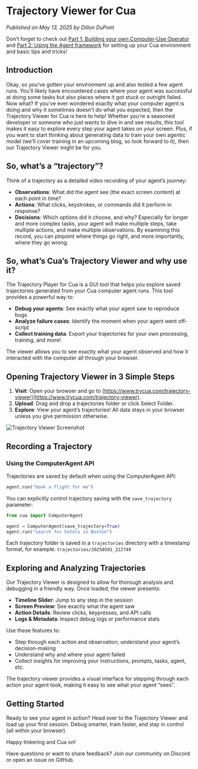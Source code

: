 # Trajectory Viewer for Cua

_Published on May 13, 2025 by Dillon DuPont_

Don’t forget to check out [Part 1: Building your own Computer-Use Operator](build-your-own-operator-on-macos-1) and [Part 2: Using the Agent framework](build-your-own-operator-on-macos-2) for setting up your Cua environment and basic tips and tricks!

## Introduction

Okay, so you’ve gotten your environment up and also tested a few agent runs. You’ll likely have encountered cases where your agent was successful at doing some tasks but also places where it got stuck or outright failed.
Now what?
If you’ve ever wondered exactly what your computer agent is doing and why it sometimes doesn’t do what you expected, then the Trajectory Viewer for Cua is here to help! Whether you’re a seasoned developer or someone who just wants to dive in and see results, this tool makes it easy to explore every step your agent takes on your screen.
Plus, if you want to start thinking about generating data to train your own agentic model (we’ll cover training in an upcoming blog, so look forward to it), then our Trajectory Viewer might be for you.

## So, what’s a “trajectory”?

Think of a trajectory as a detailed video recording of your agent’s journey:

- **Observations**: What did the agent see (the exact screen content) at each point in time?
- **Actions**: What clicks, keystrokes, or commands did it perform in response?
- **Decisions**: Which options did it choose, and why?
  Especially for longer and more complex tasks, your agent will make multiple steps, take multiple actions, and make multiple observations. By examining this record, you can pinpoint where things go right, and more importantly, where they go wrong.

## So, what’s Cua’s Trajectory Viewer and why use it?

The Trajectory Player for Cua is a GUI tool that helps you explore saved trajectories generated from your Cua computer agent runs. This tool provides a powerful way to:

- **Debug your agents**: See exactly what your agent saw to reproduce bugs
- **Analyze failure cases**: Identify the moment when your agent went off-script
- **Collect training data**: Export your trajectories for your own processing, training, and more!

The viewer allows you to see exactly what your agent observed and how it interacted with the computer all through your browser.

## Opening Trajectory Viewer in 3 Simple Steps

1. **Visit**: Open your browser and go to [https://www.trycua.com/trajectory-viewer](https://www.trycua.com/trajectory-viewer).
2. **Upload**: Drag and drop a trajectories folder or click Select Folder.
3. **Explore**: View your agent’s trajectories! All data stays in your browser unless you give permission otherwise.

![Trajectory Viewer Screenshot](./assets/trajectory-viewer.jpeg)

## Recording a Trajectory

### Using the ComputerAgent API

Trajectories are saved by default when using the ComputerAgent API:

```python
agent.run("book a flight for me")
```

You can explicitly control trajectory saving with the `save_trajectory` parameter:

```python
from cua import ComputerAgent

agent = ComputerAgent(save_trajectory=True)
agent.run("search for hotels in Boston")
```

Each trajectory folder is saved in a `trajectories` directory with a timestamp format, for example: `trajectories/20250501_222749`

## Exploring and Analyzing Trajectories

Our Trajectory Viewer is designed to allow for thorough analysis and debugging in a friendly way. Once loaded, the viewer presents:

- **Timeline Slider**: Jump to any step in the session
- **Screen Preview**: See exactly what the agent saw
- **Action Details**: Review clicks, keypresses, and API calls
- **Logs & Metadata**: Inspect debug logs or performance stats

Use these features to:

- Step through each action and observation; understand your agent’s decision-making
- Understand why and where your agent failed
- Collect insights for improving your instructions, prompts, tasks, agent, etc.

The trajectory viewer provides a visual interface for stepping through each action your agent took, making it easy to see what your agent “sees”.

## Getting Started

Ready to see your agent in action? Head over to the Trajectory Viewer and load up your first session. Debug smarter, train faster, and stay in control (all within your browser).

Happy tinkering and Cua on!

Have questions or want to share feedback? Join our community on Discord or open an issue on GitHub.
